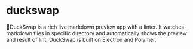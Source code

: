 # duckswap
🦆DuckSwap is a rich live markdown preview app with a linter. It watches markdown files in specific directory and automatically shows the preview and result of lint. DuckSwap is built on Electron and Polymer.
